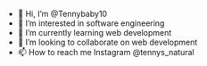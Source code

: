- 👋 Hi, I’m @Tennybaby10
- 👀 I’m interested in software engineering
- 🌱 I’m currently learning web development
- 💞️ I’m looking to collaborate on web development
- 📫 How to reach me Instagram @tennys_natural

<!---
Tennybaby10/Tennybaby10 is a ✨ special ✨ repository because its `README.md` (this file) appears on your GitHub profile.
You can click the Preview link to take a look at your changes.
--->

